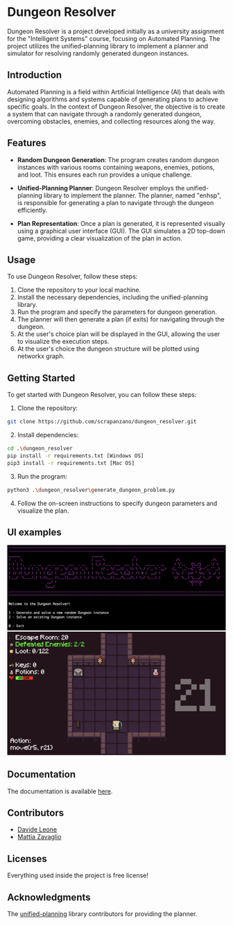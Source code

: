 # Dungeon Resolver

Dungeon Resolver is a project developed initially as a university assignment for the "Intelligent Systems" course, focusing on Automated Planning. The project utilizes the unified-planning library to implement a planner and simulator for resolving randomly generated dungeon instances.

## Introduction

Automated Planning is a field within Artificial Intelligence (AI) that deals with designing algorithms and systems capable of generating plans to achieve specific goals. In the context of Dungeon Resolver, the objective is to create a system that can navigate through a randomly generated dungeon, overcoming obstacles, enemies, and collecting resources along the way.

## Features

- **Random Dungeon Generation**: The program creates random dungeon instances with various rooms containing weapons, enemies, potions, and loot. This ensures each run provides a unique challenge.
  
- **Unified-Planning Planner**: Dungeon Resolver employs the unified-planning library to implement the planner. The planner, named "enhsp", is responsible for generating a plan to navigate through the dungeon efficiently.

- **Plan Representation**: Once a plan is generated, it is represented visually using a graphical user interface (GUI). The GUI simulates a 2D top-down game, providing a clear visualization of the plan in action.

## Usage

To use Dungeon Resolver, follow these steps:

1. Clone the repository to your local machine.
2. Install the necessary dependencies, including the unified-planning library.
3. Run the program and specify the parameters for dungeon generation.
4. The planner will then generate a plan (if exits) for navigating through the dungeon.
5. At the user's choice plan will be displayed in the GUI, allowing the user to visualize the execution steps.
6. At the user's choice the dungeon structure will be plotted using networkx graph.

## Getting Started

To get started with Dungeon Resolver, you can follow these steps:

1. Clone the repository:

```bash
git clone https://github.com/scrapanzano/dungeon_resolver.git
```

2. Install dependencies:

```bash
cd .\dungeon_resolver
pip install -r requirements.txt [Windows OS]
pip3 install -r requirements.txt [Mac OS]
```

3. Run the program:

```bash
python3 .\dungeon_resolver\generate_dungeon_problem.py
```

4. Follow the on-screen instructions to specify dungeon parameters and visualize the plan.

## UI examples
![Terminal Ui preview](https://github.com/scrapanzano/Dungeon_Resolver/blob/master/TerminalInterfaceExample.png)
![GUI preview](https://github.com/scrapanzano/Dungeon_Resolver/blob/master/GUIExample.png)


## Documentation
The documentation is available [here](https://raw.githack.com/scrapanzano/Dungeon_Resolver/master/docs/_build/html/index.html).

## Contributors

- [Davide Leone](https://github.com/scrapanzano)
- [Mattia Zavaglio](https://github.com/matuz91zava)

## Licenses
Everything used inside the project is free license!

## Acknowledgments
The [unified-planning](https://unified-planning.readthedocs.io/en/latest/index.html) library contributors for providing the planner.
